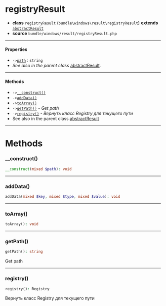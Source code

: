 # registryResult

- **class** `registryResult` (`bundle\windows\result\registryResult`) **extends** [`abstractResult`](classes/bundle/windows/result/abstractResult.md)
- **source** `bundle/windows/result/registryResult.php`

---

#### Properties

- `->`[`path`](#prop-path) : `string`
- *See also in the parent class* [abstractResult](classes/bundle/windows/result/abstractResult.md).

---

#### Methods

- `->`[`__construct()`](#method-__construct)
- `->`[`addData()`](#method-adddata)
- `->`[`toArray()`](#method-toarray)
- `->`[`getPath()`](#method-getpath) - _Get path_
- `->`[`registry()`](#method-registry) - _Вернуть класс Registry для текущего пути_
- See also in the parent class [abstractResult](classes/bundle/windows/result/abstractResult.md)

---
# Methods

<a name="method-__construct"></a>

### __construct()
```php
__construct(mixed $path): void
```

---

<a name="method-adddata"></a>

### addData()
```php
addData(mixed $key, mixed $type, mixed $value): void
```

---

<a name="method-toarray"></a>

### toArray()
```php
toArray(): void
```

---

<a name="method-getpath"></a>

### getPath()
```php
getPath(): string
```
Get path

---

<a name="method-registry"></a>

### registry()
```php
registry(): Registry
```
Вернуть класс Registry для текущего пути